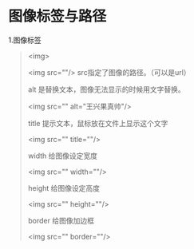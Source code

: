# 图像标签与路径

1.图像标签

>\<img>
>
> 
>
>\<img src=""/> src指定了图像的路径。（可以是url）
>
> 
>
>alt 是替换文本，图像无法显示的时候用文字替换。
>
>\<img src="" alt="王兴果真帅"/>
>
>title 提示文本，鼠标放在文件上显示这个文字
>
>\<img src="" title=""/>
>
>width 给图像设定宽度
>
>\<img src="" width=""/>
>
>height 给图像设定高度
>
>\<img src="" height=""/>
>
>border 给图像加边框
>
>\<img src="" border=""/>